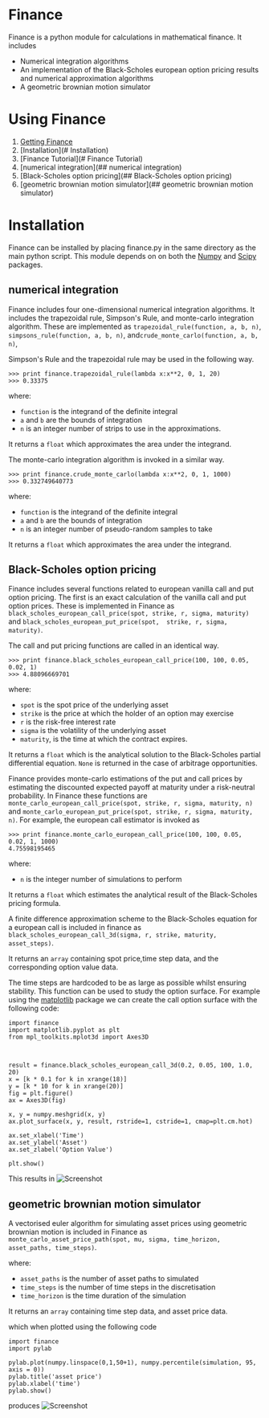 # Finance


Finance is a python module for calculations in mathematical finance. It includes
* Numerical integration algorithms
* An implementation of the Black-Scholes european option pricing results and numerical approximation algorithms
* A geometric brownian motion simulator

# Using Finance

1. [Getting Finance](https://github.com/joshuadebellis/finance)
2. [Installation](# Installation)
3. [Finance Tutorial](# Finance Tutorial)
  1. [numerical integration](## numerical integration)
  2. [Black-Scholes option pricing](## Black-Scholes option pricing)
  3. [geometric brownian motion simulator](## geometric brownian motion simulator) 

# Installation
Finance can be installed by placing finance.py in the same directory as the main python script.  This module depends on
on both the [Numpy](http://www.numpy.org/) and [Scipy](http://www.scipy.org/) packages.

## numerical integration

Finance includes four one-dimensional numerical integration algorithms. It includes the trapezoidal rule, Simpson's Rule, and
monte-carlo integration algorithm. These are implemented as `trapezoidal_rule(function, a, b, n)`, `simpsons_rule(function, a, b, n)`,
and`crude_monte_carlo(function, a, b, n)`, 

Simpson's Rule and the trapezoidal rule may be used in the following way.
```
>>> print finance.trapezoidal_rule(lambda x:x**2, 0, 1, 20)
>>> 0.33375
```
where:
* `function` is the integrand of the definite integral
* `a` and `b` are the bounds of integration
* `n` is an integer number of strips to use in the approximations.

It returns a `float` which approximates the area under the integrand.

The monte-carlo integration algorithm is invoked in a similar way.
```
>>> print finance.crude_monte_carlo(lambda x:x**2, 0, 1, 1000)
>>> 0.332749640773
```

where: 
* `function` is the integrand of the definite integral
* `a` and `b` are the bounds of integration
* `n` is an integer number of pseudo-random samples to take

It returns a `float` which approximates the area under the integrand.

## Black-Scholes option pricing

Finance includes several functions related to european vanilla call and put option pricing. The first is an exact 
calculation of the vanilla call and put option prices. These is implemented in Finance as 
`black_scholes_european_call_price(spot, strike, r, sigma, maturity)` and `black_scholes_european_put_price(spot, 
strike, r, sigma, maturity)`.  

The call and put pricing functions are called in an identical way.
```
>>> print finance.black_scholes_european_call_price(100, 100, 0.05, 0.02, 1)
>>> 4.88096669701
```
where:
* `spot` is the spot price of the underlying asset
* `strike` is the price at which the holder of an option may exercise
* `r` is the risk-free interest rate
* `sigma` is the volatility of the underlying asset
* `maturity`, is the time at which the contract expires.

It returns a `float` which is the analytical solution to the Black-Scholes partial differential equation. `None` is
returned in the case of arbitrage opportunities.


Finance provides monte-carlo estimations of the put and call prices by estimating the discounted expected payoff at
maturity under a risk-neutral probability. In Finance these functions are `monte_carlo_european_call_price(spot, strike,
 r, sigma, maturity, n)` and `monte_carlo_european_put_price(spot, strike, r, sigma, maturity, n)`. For example, the european call estimator is invoked as
```
>>> print finance.monte_carlo_european_call_price(100, 100, 0.05, 0.02, 1, 1000)
4.75598195465
```

where:
* `n` is the integer number of simulations to perform

It returns a `float` which estimates the analytical result of the Black-Scholes pricing formula.




A finite difference approximation scheme to the Black-Scholes equation for a european call is included in finance as 
`black_scholes_european_call_3d(sigma, r, strike, maturity, asset_steps)`. 



It returns an `array` containing spot price,time step data, and the corresponding option value data. 

The time steps are hardcoded to be as large as possible whilst ensuring stability. This function can be used to study the option surface. For example using the 
[matplotlib](http://matplotlib.org/) package we can create the call option surface with the following code:
```
import finance
import matplotlib.pyplot as plt
from mpl_toolkits.mplot3d import Axes3D



result = finance.black_scholes_european_call_3d(0.2, 0.05, 100, 1.0, 20)
x = [k * 0.1 for k in xrange(18)]
y = [k * 10 for k in xrange(20)]
fig = plt.figure()
ax = Axes3D(fig)

x, y = numpy.meshgrid(x, y)
ax.plot_surface(x, y, result, rstride=1, cstride=1, cmap=plt.cm.hot)

ax.set_xlabel('Time')
ax.set_ylabel('Asset')
ax.set_zlabel('Option Value')

plt.show()

```
This results in
![Screenshot](http://imgur.com/lZ3TJxj.png)




## geometric brownian motion simulator

A vectorised euler algorithm for simulating asset prices using geometric brownian motion is included in Finance as
 `monte_carlo_asset_price_path(spot, mu, sigma, time_horizon, asset_paths, time_steps)`.

where:
* `asset_paths` is the number of asset paths to simulated
* `time_steps` is the number of time steps in the discretisation
* `time_horizon` is the time duration of the simulation

It returns an `array` containing time step data, and asset price data.





which when plotted using the following code
```
import finance
import pylab

pylab.plot(numpy.linspace(0,1,50+1), numpy.percentile(simulation, 95, axis = 0))
pylab.title('asset price')
pylab.xlabel('time')
pylab.show()

```
produces
![Screenshot](http://imgur.com/IegmzUc.png)



